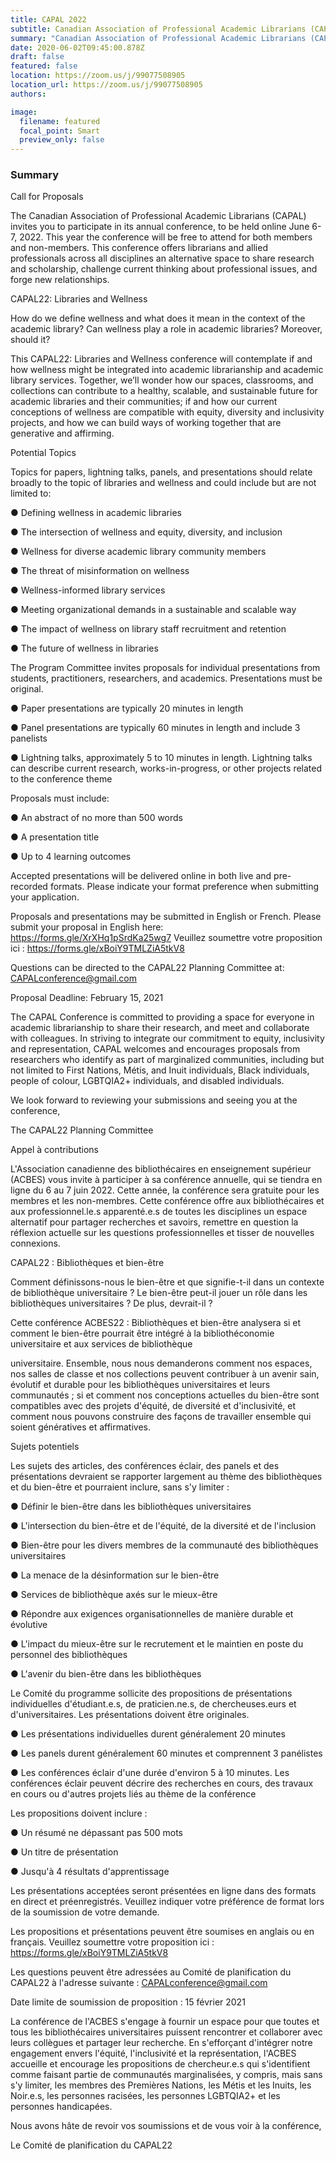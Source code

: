 ```yaml
---
title: CAPAL 2022
subtitle: Canadian Association of Professional Academic Librarians (CAPAL) Conference
summary: "Canadian Association of Professional Academic Librarians (CAPAL): Call for Proposals / Appel à contributions"
date: 2020-06-02T09:45:00.878Z
draft: false
featured: false
location: https://zoom.us/j/99077508905
location_url: https://zoom.us/j/99077508905
authors:

image:
  filename: featured
  focal_point: Smart
  preview_only: false
---
```


### Summary
Call for Proposals

The Canadian Association of Professional Academic Librarians (CAPAL) invites you to participate in its annual conference, to be held online June 6-7, 2022. This year the conference will be free to attend for both members and non-members. This conference offers librarians and allied professionals across all disciplines an alternative space to share research and scholarship, challenge current thinking about professional issues, and forge new relationships.

CAPAL22: Libraries and Wellness

How do we define wellness and what does it mean in the context of the academic library? Can wellness play a role in academic libraries? Moreover, should it?

This CAPAL22: Libraries and Wellness conference will contemplate if and how wellness might be integrated into academic librarianship and academic library services. Together, we’ll wonder how our spaces, classrooms, and collections can contribute to a healthy, scalable, and sustainable future for academic libraries and their communities; if and how our current conceptions of wellness are compatible with equity, diversity and inclusivity projects, and how we can build ways of working together that are generative and affirming.

Potential Topics

Topics for papers, lightning talks, panels, and presentations should relate broadly to the topic of libraries and wellness and could include but are not limited to:

● Defining wellness in academic libraries

● The intersection of wellness and equity, diversity, and inclusion

● Wellness for diverse academic library community members

● The threat of misinformation on wellness

● Wellness-informed library services

● Meeting organizational demands in a sustainable and scalable way

● The impact of wellness on library staff recruitment and retention

● The future of wellness in libraries

The Program Committee invites proposals for individual presentations from students, practitioners, researchers, and academics. Presentations must be original.

● Paper presentations are typically 20 minutes in length

● Panel presentations are typically 60 minutes in length and include 3 panelists

● Lightning talks, approximately 5 to 10 minutes in length. Lightning talks can describe current research, works-in-progress, or other projects related to the conference theme

Proposals must include:

● An abstract of no more than 500 words

● A presentation title

● Up to 4 learning outcomes

Accepted presentations will be delivered online in both live and pre-recorded formats. Please indicate your format preference when submitting your application.

Proposals and presentations may be submitted in English or French. Please submit your proposal in English here: https://forms.gle/XrXHq1pSrdKa25wg7 Veuillez soumettre votre proposition ici : https://forms.gle/xBoiY9TMLZiA5tkV8

Questions can be directed to the CAPAL22 Planning Committee at: CAPALconference@gmail.com

Proposal Deadline: February 15, 2021

The CAPAL Conference is committed to providing a space for everyone in academic librarianship to share their research, and meet and collaborate with colleagues. In striving to integrate our commitment to equity, inclusivity and representation, CAPAL welcomes and encourages proposals from researchers who identify as part of marginalized communities, including but not limited to First Nations, Métis, and Inuit individuals, Black individuals, people of colour, LGBTQIA2+ individuals, and disabled individuals.

We look forward to reviewing your submissions and seeing you at the conference,

The CAPAL22 Planning Committee



Appel à contributions

L'Association canadienne des bibliothécaires en enseignement supérieur (ACBES) vous invite à participer à sa conférence annuelle, qui se tiendra en ligne du 6 au 7 juin 2022. Cette année, la conférence sera gratuite pour les membres et les non-membres. Cette conférence offre aux bibliothécaires et aux professionnel.le.s apparenté.e.s de toutes les disciplines un espace alternatif pour partager recherches et savoirs, remettre en question la réflexion actuelle sur les questions professionnelles et tisser de nouvelles connexions.

CAPAL22 : Bibliothèques et bien-être

Comment définissons-nous le bien-être et que signifie-t-il dans un contexte de bibliothèque universitaire ? Le bien-être peut-il jouer un rôle dans les bibliothèques universitaires ? De plus, devrait-il ?

Cette conférence ACBES22 : Bibliothèques et bien-être analysera si et comment le bien-être pourrait être intégré à la bibliothéconomie universitaire et aux services de bibliothèque

universitaire. Ensemble, nous nous demanderons comment nos espaces, nos salles de classe et nos collections peuvent contribuer à un avenir sain, évolutif et durable pour les bibliothèques universitaires et leurs communautés ; si et comment nos conceptions actuelles du bien-être sont compatibles avec des projets d'équité, de diversité et d'inclusivité, et comment nous pouvons construire des façons de travailler ensemble qui soient génératives et affirmatives.

Sujets potentiels

Les sujets des articles, des conférences éclair, des panels et des présentations devraient se rapporter largement au thème des bibliothèques et du bien-être et pourraient inclure, sans s'y limiter :

● Définir le bien-être dans les bibliothèques universitaires

● L'intersection du bien-être et de l'équité, de la diversité et de l'inclusion

● Bien-être pour les divers membres de la communauté des bibliothèques universitaires

● La menace de la désinformation sur le bien-être

● Services de bibliothèque axés sur le mieux-être

● Répondre aux exigences organisationnelles de manière durable et évolutive

● L'impact du mieux-être sur le recrutement et le maintien en poste du personnel des bibliothèques

● L'avenir du bien-être dans les bibliothèques

Le Comité du programme sollicite des propositions de présentations individuelles d'étudiant.e.s, de praticien.ne.s, de chercheuses.eurs et d'universitaires. Les présentations doivent être originales.

● Les présentations individuelles durent généralement 20 minutes

● Les panels durent généralement 60 minutes et comprennent 3 panélistes

● Les conférences éclair d'une durée d'environ 5 à 10 minutes. Les conférences éclair peuvent décrire des recherches en cours, des travaux en cours ou d'autres projets liés au thème de la conférence

Les propositions doivent inclure :

● Un résumé ne dépassant pas 500 mots

● Un titre de présentation

● Jusqu'à 4 résultats d'apprentissage

Les présentations acceptées seront présentées en ligne dans des formats en direct et préenregistrés. Veuillez indiquer votre préférence de format lors de la soumission de votre demande.

Les propositions et présentations peuvent être soumises en anglais ou en français. Veuillez soumettre votre proposition ici : https://forms.gle/xBoiY9TMLZiA5tkV8

Les questions peuvent être adressées au Comité de planification du CAPAL22 à l'adresse suivante : CAPALconference@gmail.com

Date limite de soumission de proposition : 15 février 2021

La conférence de l'ACBES s'engage à fournir un espace pour que toutes et tous les bibliothécaires universitaires puissent rencontrer et collaborer avec leurs collègues et partager leur recherche. En s'efforçant d'intégrer notre engagement envers l'équité, l'inclusivité et la représentation, l'ACBES accueille et encourage les propositions de chercheur.e.s qui s'identifient comme faisant partie de communautés marginalisées, y compris, mais sans s'y limiter, les membres des Premières Nations, les Métis et les Inuits, les Noir.e.s, les personnes racisées, les personnes LGBTQIA2+ et les personnes handicapées.

Nous avons hâte de revoir vos soumissions et de vous voir à la conférence,

Le Comité de planification du CAPAL22
